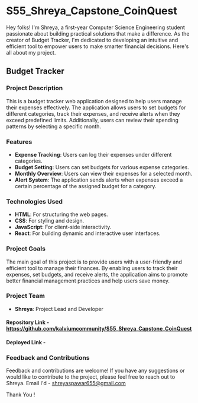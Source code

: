# S55_Shreya_Capstone_CoinQuest

Hey folks!
I'm Shreya, a first-year Computer Science Engineering student passionate about building practical solutions that make a difference. As the creator of Budget Tracker, I'm dedicated to developing an intuitive and efficient tool to empower users to make smarter financial decisions.
Here's all about my project.

## Budget Tracker

### Project Description

This is a budget tracker web application designed to help users manage their expenses effectively. The application allows users to set budgets for different categories, track their expenses, and receive alerts when they exceed predefined limits. Additionally, users can review their spending patterns by selecting a specific month.

### Features

- **Expense Tracking**: Users can log their expenses under different categories.
- **Budget Setting**: Users can set budgets for various expense categories.
- **Monthly Overview**: Users can view their expenses for a selected month.
- **Alert System**: The application sends alerts when expenses exceed a certain percentage of the assigned budget for a category.

### Technologies Used

- **HTML**: For structuring the web pages.
- **CSS**: For styling and design.
- **JavaScript**: For client-side interactivity.
- **React**: For building dynamic and interactive user interfaces.

### Project Goals

The main goal of this project is to provide users with a user-friendly and efficient tool to manage their finances. By enabling users to track their expenses, set budgets, and receive alerts, the application aims to promote better financial management practices and help users save money.


### Project Team

- **Shreya**: Project Lead and Developer

#### Repository Link - https://github.com/kalviumcommunity/S55_Shreya_Capstone_CoinQuest

#### Deployed Link - 

### Feedback and Contributions

Feedback and contributions are welcome! If you have any suggestions or would like to contribute to the project, please feel free to reach out to Shreya.
Email I'd - shreyaspawar655@gmail.com

Thank You !